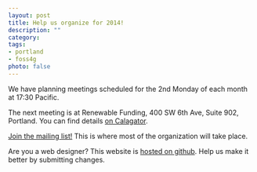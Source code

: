 ```yaml
---
layout: post
title: Help us organize for 2014!
description: ""
category: 
tags:
- portland
- foss4g
photo: false
---
```


We have planning meetings scheduled for the 2nd Monday of each month at 17:30 Pacific.

The next meeting is at Renewable Funding, 400 SW 6th Ave, Suite 902, Portland. You can find details [on Calagator](http://calagator.org/events/1250464688).

[Join the mailing list!](http://lists.osgeo.org/cgi-bin/mailman/listinfo/foss4g2014) This is where most of the organization will take place.

Are you a web designer? This website is [hosted on github](https://github.com/pdxosgeo/foss4g2014web). Help us make it better by submitting changes.
